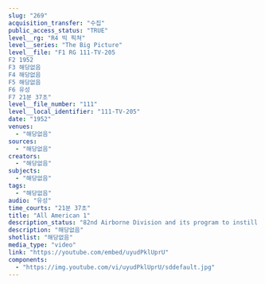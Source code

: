 ```yaml
---
slug: "269"
acquisition_transfer: "수집"
public_access_status: "TRUE"
level__rg: "R4 빅 픽쳐"
level__series: "The Big Picture"
level__file: "F1 RG 111-TV-205
F2 1952
F3 해당없음
F4 해당없음
F5 해당없음
F6 유성
F7 21분 37초"
level__file_number: "111"
level__local_identifier: "111-TV-205"
date: "1952"
venues: 
  - "해당없음"
sources: 
  - "해당없음"
creators: 
  - "해당없음"
subjects: 
  - "해당없음"
tags: 
  - "해당없음"
audio: "유성"
time_courts: "21분 37초"
title: "All American 1"
description_status: "82nd Airborne Division and its program to instill esprit de corps in present-day troopers."
description: "해당없음"
shotlist: "해당없음"
media_type: "video"
link: "https://youtube.com/embed/uyudPklUprU"
components: 
  - "https://img.youtube.com/vi/uyudPklUprU/sddefault.jpg"
---
```


